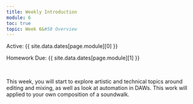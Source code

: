 ```yaml
---
title: Weekly Introduction
module: 6
toc: true
topic: Week 6&#58 Overview
---
```



Active: {{ site.data.dates[page.module][0] }}

Homework Due: {{ site.data.dates[page.module][1] }}


<br />

<!-- <div class="embed-responsive embed-responsive-16by9"><iframe class="embed-responsive-item" src="https://www.youtube.com/embed/GGX5lm2me0A" frameborder="0" allowfullscreen></iframe></div> -->


This week, you will start to explore artistic and technical topics around editing and mixing, as well as look at automation in DAWs. This work will applied to your own composition of a soundwalk. 
